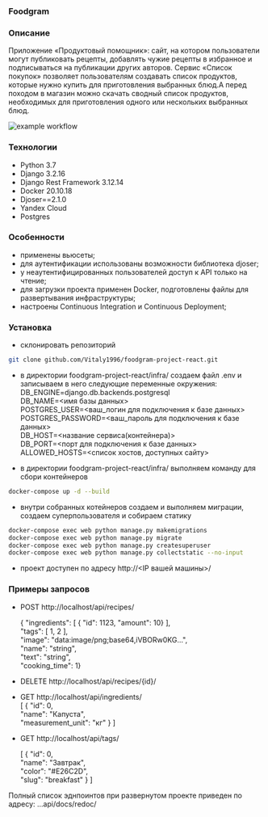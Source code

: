 ### Foodgram
### Описание
Приложение «Продуктовый помощник»: сайт, на котором пользователи могут публиковать рецепты, добавлять чужие рецепты в избранное и подписываться на публикации других авторов. Сервис «Список покупок» позволяет пользователям создавать список продуктов, которые нужно купить для приготовления выбранных блюд.А перед походом в магазин можно скачать сводный список продуктов, необходимых для приготовления одного или нескольких выбранных блюд.

![example workflow](https://github.com/Vitaly1996/foodgram-project-react/actions/workflows/foodgram_workflow.yml/badge.svg)

### Технологии
- Python 3.7
- Django 3.2.16
- Django Rest Framework 3.12.14
- Docker 20.10.18
- Djoser==2.1.0
- Yandex Cloud
- Postgres



### Особенности
- применены вьюсеты;
- для аутентификации использованы возможности библиотека djoser;
- у неаутентифицированных пользователей доступ к API только на чтение;
- для загрузки проекта применен Docker, подготовлены файлы для развертывания инфраструктуры;
- настроены Continuous Integration и Continuous Deployment;

### Установка
- склонировать репозиторий
```sh
git clone github.com/Vitaly1996/foodgram-project-react.git
```
- в директории foodgram-project-react/infra/ создаем файл .env и записываем в него следующие переменные окружения:     
  DB_ENGINE=django.db.backends.postgresql     
  DB_NAME=<имя базы данных>     
  POSTGRES_USER=<ваш_логин для подключения к базе данных>     
  POSTGRES_PASSWORD=<ваш_пароль для подключения к базе данных>     
  DB_HOST=<название сервиса(контейнера)>    
  DB_PORT=<порт для подключения к базе данных>    
  ALLOWED_HOSTS=<список хостов, доступных сайту>    

- в директории foodgram-project-react/infra/ выполняем команду для сбори контейнеров
```sh
docker-compose up -d --build
```

- внутри собранных котейнеров создаем и выполняем миграции, создаем суперпользователя и собираем статику
```sh
docker-compose exec web python manage.py makemigrations 
docker-compose exec web python manage.py migrate
docker-compose exec web python manage.py createsuperuser
docker-compose exec web python manage.py collectstatic --no-input
```

- проект доступен по адресу http://<IP вашей машины>/

### Примеры запросов
  - POST   http://localhost/api/recipes/   

    {
        "ingredients": [
        {
        "id": 1123,    "amount": 10}
        ],        
        "tags": [
        1,
        2
        ],    
        "image": "data:image/png;base64,iVBORw0KG...",    
        "name": "string",    
        "text": "string",    
        "cooking_time": 1}

  - DELETE http://localhost/api/recipes/{id}/
  
  - GET http://localhost/api/ingredients/      
    [
    {
        "id": 0,    
        "name": "Капуста",    
        "measurement_unit": "кг"
     }
     ]
    
  - GET   http://localhost/api/tags/
    
    [
        {
        "id": 0,    
        "name": "Завтрак",    
        "color": "#E26C2D",    
        "slug": "breakfast"
        }
]
    
Полный список эднпоинтов при развернутом проекте приведен по адресу: ...api/docs/redoc/


